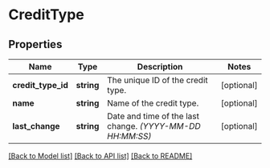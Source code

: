 # CreditType

## Properties
Name | Type | Description | Notes
------------ | ------------- | ------------- | -------------
**credit_type_id** | **string** | The unique ID of the credit type. | [optional] 
**name** | **string** | Name of the credit type. | [optional] 
**last_change** | **string** | Date and time of the last change. *(YYYY-MM-DD HH:MM:SS)* | [optional] 

[[Back to Model list]](../../README.md#documentation-for-models) [[Back to API list]](../../README.md#documentation-for-api-endpoints) [[Back to README]](../../README.md)

